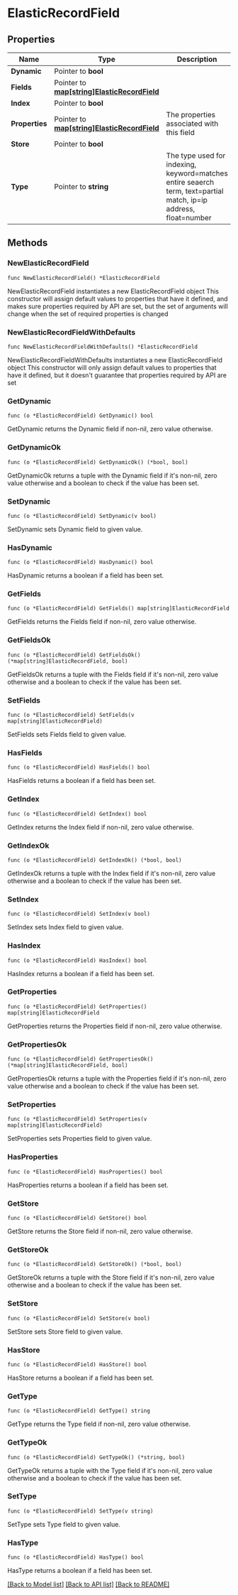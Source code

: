 # ElasticRecordField

## Properties

Name | Type | Description | Notes
------------ | ------------- | ------------- | -------------
**Dynamic** | Pointer to **bool** |  | [optional] 
**Fields** | Pointer to [**map[string]ElasticRecordField**](ElasticRecordField.md) |  | [optional] 
**Index** | Pointer to **bool** |  | [optional] 
**Properties** | Pointer to [**map[string]ElasticRecordField**](ElasticRecordField.md) | The properties associated with this field | [optional] 
**Store** | Pointer to **bool** |  | [optional] 
**Type** | Pointer to **string** | The type used for indexing, keyword&#x3D;matches entire seaerch term, text&#x3D;partial match, ip&#x3D;ip address, float&#x3D;number | [optional] 

## Methods

### NewElasticRecordField

`func NewElasticRecordField() *ElasticRecordField`

NewElasticRecordField instantiates a new ElasticRecordField object
This constructor will assign default values to properties that have it defined,
and makes sure properties required by API are set, but the set of arguments
will change when the set of required properties is changed

### NewElasticRecordFieldWithDefaults

`func NewElasticRecordFieldWithDefaults() *ElasticRecordField`

NewElasticRecordFieldWithDefaults instantiates a new ElasticRecordField object
This constructor will only assign default values to properties that have it defined,
but it doesn't guarantee that properties required by API are set

### GetDynamic

`func (o *ElasticRecordField) GetDynamic() bool`

GetDynamic returns the Dynamic field if non-nil, zero value otherwise.

### GetDynamicOk

`func (o *ElasticRecordField) GetDynamicOk() (*bool, bool)`

GetDynamicOk returns a tuple with the Dynamic field if it's non-nil, zero value otherwise
and a boolean to check if the value has been set.

### SetDynamic

`func (o *ElasticRecordField) SetDynamic(v bool)`

SetDynamic sets Dynamic field to given value.

### HasDynamic

`func (o *ElasticRecordField) HasDynamic() bool`

HasDynamic returns a boolean if a field has been set.

### GetFields

`func (o *ElasticRecordField) GetFields() map[string]ElasticRecordField`

GetFields returns the Fields field if non-nil, zero value otherwise.

### GetFieldsOk

`func (o *ElasticRecordField) GetFieldsOk() (*map[string]ElasticRecordField, bool)`

GetFieldsOk returns a tuple with the Fields field if it's non-nil, zero value otherwise
and a boolean to check if the value has been set.

### SetFields

`func (o *ElasticRecordField) SetFields(v map[string]ElasticRecordField)`

SetFields sets Fields field to given value.

### HasFields

`func (o *ElasticRecordField) HasFields() bool`

HasFields returns a boolean if a field has been set.

### GetIndex

`func (o *ElasticRecordField) GetIndex() bool`

GetIndex returns the Index field if non-nil, zero value otherwise.

### GetIndexOk

`func (o *ElasticRecordField) GetIndexOk() (*bool, bool)`

GetIndexOk returns a tuple with the Index field if it's non-nil, zero value otherwise
and a boolean to check if the value has been set.

### SetIndex

`func (o *ElasticRecordField) SetIndex(v bool)`

SetIndex sets Index field to given value.

### HasIndex

`func (o *ElasticRecordField) HasIndex() bool`

HasIndex returns a boolean if a field has been set.

### GetProperties

`func (o *ElasticRecordField) GetProperties() map[string]ElasticRecordField`

GetProperties returns the Properties field if non-nil, zero value otherwise.

### GetPropertiesOk

`func (o *ElasticRecordField) GetPropertiesOk() (*map[string]ElasticRecordField, bool)`

GetPropertiesOk returns a tuple with the Properties field if it's non-nil, zero value otherwise
and a boolean to check if the value has been set.

### SetProperties

`func (o *ElasticRecordField) SetProperties(v map[string]ElasticRecordField)`

SetProperties sets Properties field to given value.

### HasProperties

`func (o *ElasticRecordField) HasProperties() bool`

HasProperties returns a boolean if a field has been set.

### GetStore

`func (o *ElasticRecordField) GetStore() bool`

GetStore returns the Store field if non-nil, zero value otherwise.

### GetStoreOk

`func (o *ElasticRecordField) GetStoreOk() (*bool, bool)`

GetStoreOk returns a tuple with the Store field if it's non-nil, zero value otherwise
and a boolean to check if the value has been set.

### SetStore

`func (o *ElasticRecordField) SetStore(v bool)`

SetStore sets Store field to given value.

### HasStore

`func (o *ElasticRecordField) HasStore() bool`

HasStore returns a boolean if a field has been set.

### GetType

`func (o *ElasticRecordField) GetType() string`

GetType returns the Type field if non-nil, zero value otherwise.

### GetTypeOk

`func (o *ElasticRecordField) GetTypeOk() (*string, bool)`

GetTypeOk returns a tuple with the Type field if it's non-nil, zero value otherwise
and a boolean to check if the value has been set.

### SetType

`func (o *ElasticRecordField) SetType(v string)`

SetType sets Type field to given value.

### HasType

`func (o *ElasticRecordField) HasType() bool`

HasType returns a boolean if a field has been set.


[[Back to Model list]](../README.md#documentation-for-models) [[Back to API list]](../README.md#documentation-for-api-endpoints) [[Back to README]](../README.md)


